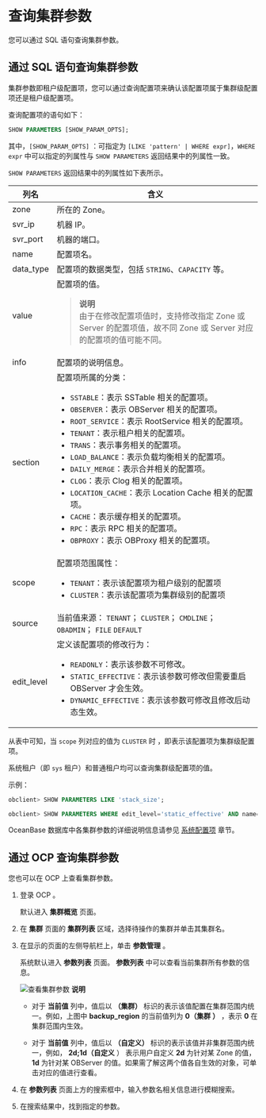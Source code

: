 查询集群参数
===========================

您可以通过 SQL 语句查询集群参数。

通过 SQL 语句查询集群参数
------------------------------------

集群参数即租户级配置项，您可以通过查询配置项来确认该配置项属于集群级配置项还是租户级配置项。

查询配置项的语句如下：

```sql
SHOW PARAMETERS [SHOW_PARAM_OPTS];
```

其中，`[SHOW_PARAM_OPTS]` ：可指定为 `[LIKE 'pattern' | WHERE expr]`，`WHERE expr` 中可以指定的列属性与 `SHOW PARAMETERS` 返回结果中的列属性一致。

`SHOW PARAMETERS` 返回结果中的列属性如下表所示。

|     列名     |                                                                                                                                                                                                                                                                                                                                                                                                                        含义                                                                                                                                                                                                                                                                                                                                                                                                                         |
|------------|---------------------------------------------------------------------------------------------------------------------------------------------------------------------------------------------------------------------------------------------------------------------------------------------------------------------------------------------------------------------------------------------------------------------------------------------------------------------------------------------------------------------------------------------------------------------------------------------------------------------------------------------------------------------------------------------------------------------------------------------------------------------------------------------------------------------------------------------------|
| zone       | 所在的 Zone。                                                                                                                                                                                                                                                                                                                                                                                                                                                                                                                                                                                                                                                                                                                                                                                                                                         |
| svr_ip     | 机器 IP。                                                                                                                                                                                                                                                                                                                                                                                                                                                                                                                                                                                                                                                                                                                                                                                                                                            |
| svr_port   | 机器的端口。                                                                                                                                                                                                                                                                                                                                                                                                                                                                                                                                                                                                                                                                                                                                                                                                                                            |
| name       | 配置项名。                                                                                                                                                                                                                                                                                                                                                                                                                                                                                                                                                                                                                                                                                                                                                                                                                                             |
| data_type  | 配置项的数据类型，包括 `STRING`、`CAPACITY` 等。                                                                                                                                                                                                                                                                                                                                                                                                                                                                                                                                                                                                                                                                                                                                                                                                                |
| value      | 配置项的值。<blockquote> **说明** <br> 由于在修改配置项值时，支持修改指定 Zone 或 Server 的配置项值，故不同 Zone 或 Server 对应的配置项的值可能不同。                                                                                                                                                                                                                                                                                                                                                                                                                                                                                                                                                                                                                                                                                                                              |
| info       | 配置项的说明信息。                                                                                                                                                                                                                                                                                                                                                                                                                                                                                                                                                                                                                                                                                                                                                                                                                                         |
| section    | 配置项所属的分类： <ul><li>`SSTABLE`：表示 SSTable 相关的配置项。</li><li> `OBSERVER`：表示 OBServer 相关的配置项。   </li><li>`ROOT_SERVICE`：表示 RootService 相关的配置项。</li><li> `TENANT`：表示租户相关的配置项。 </li><li>  `TRANS`：表示事务相关的配置项。</li><li>`LOAD_BALANCE`：表示负载均衡相关的配置项。   </li><li>`DAILY_MERGE`：表示合并相关的配置项。</li><li>`CLOG`：表示 Clog 相关的配置项。   </li><li>`LOCATION_CACHE`：表示 Location Cache 相关的配置项。</li><li> `CACHE`：表示缓存相关的配置项。   </li><li>`RPC`：表示 RPC 相关的配置项。</li><li> `OBPROXY`：表示 OBProxy 相关的配置项。</li></ul>    |
| scope      | 配置项范围属性：<ul> </li><li>`TENANT`：表示该配置项为租户级别的配置项</li><li> `CLUSTER`：表示该配置项为集群级别的配置项</li></ul>                                                                                                                                                                                                                                                                                                                                                                                                                                                                                                                                                                                                                                                                              |
| source     | 当前值来源： `TENANT`； `CLUSTER`；  `CMDLINE`； `OBADMIN`；   `FILE` `DEFAULT`                                                                                                                                                                                                                                                                                                                                                                                                                                                                                                                       |
| edit_level | 定义该配置项的修改行为： <ul><li>`READONLY`：表示该参数不可修改。</li><li>`STATIC_EFFECTIVE`：表示该参数可修改但需要重启 OBServer 才会生效。   </li><li> `DYNAMIC_EFFECTIVE`：表示该参数可修改且修改后动态生效。</li></ul>                                                                                                                                                                                                                                                                                                                                                                                                                                                                                                                                                                            |

从表中可知，当 `scope` 列对应的值为 `CLUSTER` 时 ，即表示该配置项为集群级配置项。

系统租户（即 `sys` 租户）和普通租户均可以查询集群级配置项的值。

示例：

```sql
obclient> SHOW PARAMETERS LIKE 'stack_size';

obclient> SHOW PARAMETERS WHERE edit_level='static_effective' AND name='stack_size';
```

OceanBase 数据库中各集群参数的详细说明信息请参见 [系统配置项](../../../12.reference-guide/3.system-configuration-items/1.overview-of-system-configuration-items.md) 章节。

通过 OCP 查询集群参数
----------------------------------

您也可以在 OCP 上查看集群参数。

1. 登录 OCP 。

   默认进入 **集群概览** 页面。

2. 在 **集群** 页面的 **集群列表** 区域，选择待操作的集群并单击其集群名。

3. 在显示的页面的左侧导航栏上，单击 **参数管理** 。

   系统默认进入 **参数列表** 页面。 **参数列表** 中可以查看当前集群所有参数的信息。

   ![查看集群参数](https://help-static-aliyun-doc.aliyuncs.com/assets/img/zh-CN/2415019361/p360261.png)
   **说明**
   * 对于 **当前值** 列中，值后以 **（集群）** 标识的表示该值配置在集群范围内统一。例如，上图中 **backup_region** 的当前值列为 **0（集群** **）** ，表示 **0** 在集群范围内生效。

   * 对于 **当前值** 列中，值后以 **（自定义）** 标识的表示该值并非集群范围内统一，例如， **2d;1d（自定义** ） 表示用户自定义 **2d** 为针对某 Zone 的值， **1d** 为针对某 OBServer 的值。如果需了解这两个值各自生效的对象，可单击对应的值进行查看。

4. 在 **参数列表** 页面上方的搜索框中，输入参数名相关信息进行模糊搜索。

5. 在搜索结果中，找到指定的参数。
